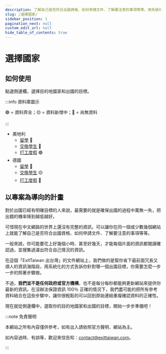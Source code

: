```yaml
---
description: 了解自己是否符合出國資格、如何申請文件、了解要注意的事項等等，用系統化的方式告訴你針對哪一個出國目標，你需要怎麼一步一步的照著步驟做。
slug: /選擇國家/
sidebar_position: 1
pagination_next: null
custom_edit_url: null
hide_table_of_contents: true
---
```


# 選擇國家

## 如何使用

點選側邊欄，選擇目的地國家和出國的目標。

:::info 資料庫圖示

🟢 = 資料齊全；🟡 = 資料新增中；🔴 = 尚無資料

:::

- 奧地利
    - [留學](/選擇國家/奧地利/奧地利留學/) 🔴
    - [交換學生](/選擇國家/奧地利/奧地利交換學生/) 🔴
    - [打工度假](/選擇國家/奧地利/奧地利打工度假/) 🟢
- 德國
    - [留學](/選擇國家/德國/德國留學/) 🔴
    - [交換學生](/選擇國家/德國/德國交換學生/) 🟡
    - [打工度假](選擇國家/德國/德國打工度假/) 🔴

## 以專案為導向的計畫

對於出國已經有明確目標的人來說，最需要的就是確保出國的過程中萬無一失，把出錯的機率降到越低越好。

可惜現在中文網路的世界上還沒有完整的資訊，可以讓你在同一個或少數幾個網站上就能了解自己是否符合出國資格、如何申請文件、了解要注意的事項等等。

一般來說，你可能要花上好幾個小時、甚至好幾天，才能每個片面的資訊都閱讀確認過，並搜集過濾出符合自己情況的資訊。

在這個「ExitTaiwan 出台灣」的文件網站上，我們做的是幫你省下最前面冗長又煩人的資訊海階段，用系統化的方式告訴你針對哪一個出國目標，你需要怎麼一步一步的照著步驟做。

不過，**我們並不是任何政府或官方機構**，也不是每分每秒都能夠更新網站來提供你最新的資訊。在沒辦法保證資訊 100％ 正確的情況下，我們盡可能的把所有參考資料結合在這些步驟中，讓你很輕鬆的可以回到原始連結重複確認資料的正確性。

現在就從側邊欄中，選取你的目的地國家和出國的目標，開始一步步準備吧！

:::note 免責聲明

本網站之所有內容僅供參考，如有出入請依照官方聲明、網站為主。

如內容過時、有誤等，歡迎來信告知：contact@exittaiwan.com。

:::